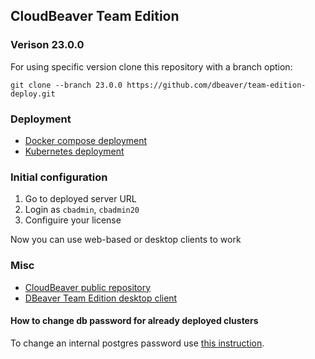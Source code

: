 ## CloudBeaver Team Edition

### Verison 23.0.0

For using specific version clone this repository with a branch option:

`git clone --branch 23.0.0 https://github.com/dbeaver/team-edition-deploy.git`

### Deployment 
- [Docker compose deployment](compose)
- [Kubernetes deployment](k8s)

### Initial configuration

1. Go to deployed server URL
1. Login as `cbadmin`, `cbadmin20`
1. Configuire your license

Now you can use web-based or desktop clients to work

### Misc

- [CloudBeaver public repository](https://github.com/dbeaver/cloudbeaver/)
- [DBeaver Team Edition desktop client](https://dbeaver.com/download/team-edition/)


#### How to change db password for already deployed clusters

To change an internal postgres password use [this instruction](https://github.com/dbeaver/team-edition-deploy/blob/devel/CHANGEPWD.md#how-to-change-db-password-for-already-deployed-clusters).
